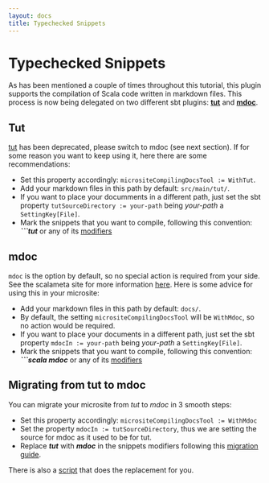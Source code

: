 ```yaml
---
layout: docs
title: Typechecked Snippets
---
```


# Typechecked Snippets

As has been mentioned a couple of times throughout this tutorial, this plugin supports the compilation of Scala code written in markdown files. This process is now being delegated on two different sbt plugins: [**tut**](https://github.com/tpolecat/tut) and [**mdoc**](https://github.com/scalameta/mdoc).

## Tut

[tut](https://github.com/tpolecat/tut) has been deprecated, please switch to mdoc (see next section). If for some reason you want to keep using it, here there are some recommendations:

- Set this property accordingly: `micrositeCompilingDocsTool := WithTut`.
- Add your markdown files in this path by default: `src/main/tut/`.
- If you want to place your documments in a different path, just set the sbt property `tutSourceDirectory := your-path` being _your-path_ a `SettingKey[File]`.
- Mark the snippets that you want to compile, following this convention: **_```tut_** or any of its [modifiers](http://tpolecat.github.io/tut//modifiers.html)


## mdoc

`mdoc` is the option by default, so no special action is required from your side. See the scalameta site for more information [here](https://scalameta.org/mdoc/). Here is some advice for using this in your microsite:

- Add your markdown files in this path by default: `docs/`.
- By default, the setting `micrositeCompilingDocsTool` will be `WithMdoc`, so no action would be required.
- If you want to place your documents in a different path, just set the sbt property `mdocIn := your-path` being _your-path_ a `SettingKey[File]`.
- Mark the snippets that you want to compile, following this convention: **_```scala mdoc_** or any of its [modifiers](https://scalameta.org/mdoc/docs/modifiers.html)

## Migrating from tut to mdoc

You can migrate your microsite from _tut_ to _mdoc_ in 3 smooth steps:

- Set this property accordingly: `micrositeCompilingDocsTool := WithMdoc`
- Set the property `mdocIn := tutSourceDirectory`, thus we are setting the source for mdoc as it used to be for tut.
- Replace **_tut_** with **_mdoc_** in the snippets modifiers following this [migration guide](https://scalameta.org/mdoc/docs/tut.html).

There is also a [script](https://github.com/scalameta/mdoc/blob/5c732bc48eb88b8a416e5c61e945eac6d410b27b/bin/migrate-tut.sh) that does the replacement for you.
